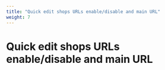 ```yaml
---
title: "Quick edit shops URLs enable/disable and main URL"
weight: 7
---
```


# Quick edit shops URLs enable/disable and main URL
